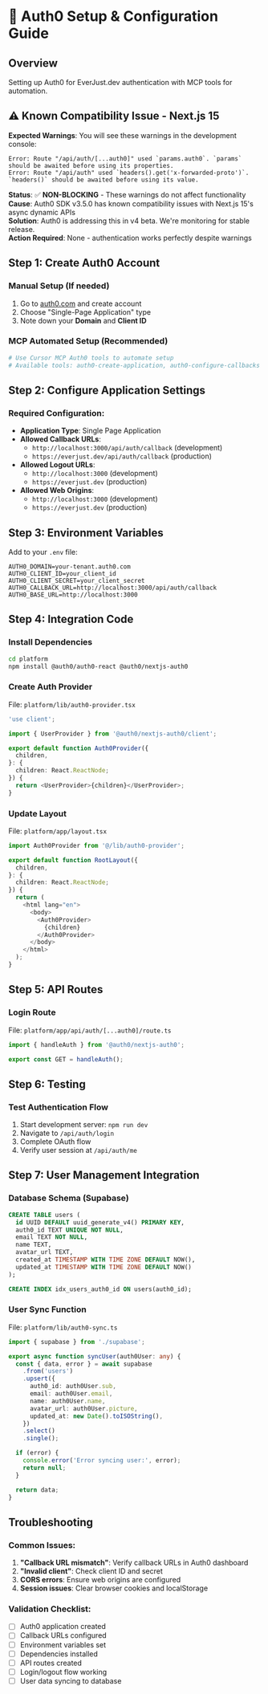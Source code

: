 # 🔐 Auth0 Setup & Configuration Guide

## Overview
Setting up Auth0 for EverJust.dev authentication with MCP tools for automation.

## ⚠️ **Known Compatibility Issue - Next.js 15**

**Expected Warnings**: You will see these warnings in the development console:
```
Error: Route "/api/auth/[...auth0]" used `params.auth0`. `params` should be awaited before using its properties.
Error: Route "/api/auth" used `headers().get('x-forwarded-proto')`. `headers()` should be awaited before using its value.
```

**Status**: ✅ **NON-BLOCKING** - These warnings do not affect functionality  
**Cause**: Auth0 SDK v3.5.0 has known compatibility issues with Next.js 15's async dynamic APIs  
**Solution**: Auth0 is addressing this in v4 beta. We're monitoring for stable release.  
**Action Required**: None - authentication works perfectly despite warnings

## Step 1: Create Auth0 Account

### Manual Setup (If needed)
1. Go to [auth0.com](https://auth0.com) and create account
2. Choose "Single-Page Application" type
3. Note down your **Domain** and **Client ID**

### MCP Automated Setup (Recommended)
```bash
# Use Cursor MCP Auth0 tools to automate setup
# Available tools: auth0-create-application, auth0-configure-callbacks
```

## Step 2: Configure Application Settings

### Required Configuration:
- **Application Type**: Single Page Application
- **Allowed Callback URLs**: 
  - `http://localhost:3000/api/auth/callback` (development)
  - `https://everjust.dev/api/auth/callback` (production)
- **Allowed Logout URLs**:
  - `http://localhost:3000` (development)  
  - `https://everjust.dev` (production)
- **Allowed Web Origins**:
  - `http://localhost:3000` (development)
  - `https://everjust.dev` (production)

## Step 3: Environment Variables

Add to your `.env` file:
```env
AUTH0_DOMAIN=your-tenant.auth0.com
AUTH0_CLIENT_ID=your_client_id
AUTH0_CLIENT_SECRET=your_client_secret
AUTH0_CALLBACK_URL=http://localhost:3000/api/auth/callback
AUTH0_BASE_URL=http://localhost:3000
```

## Step 4: Integration Code

### Install Dependencies
```bash
cd platform
npm install @auth0/auth0-react @auth0/nextjs-auth0
```

### Create Auth Provider
File: `platform/lib/auth0-provider.tsx`
```typescript
'use client';

import { UserProvider } from '@auth0/nextjs-auth0/client';

export default function Auth0Provider({
  children,
}: {
  children: React.ReactNode;
}) {
  return <UserProvider>{children}</UserProvider>;
}
```

### Update Layout
File: `platform/app/layout.tsx`
```typescript
import Auth0Provider from '@/lib/auth0-provider';

export default function RootLayout({
  children,
}: {
  children: React.ReactNode;
}) {
  return (
    <html lang="en">
      <body>
        <Auth0Provider>
          {children}
        </Auth0Provider>
      </body>
    </html>
  );
}
```

## Step 5: API Routes

### Login Route
File: `platform/app/api/auth/[...auth0]/route.ts`
```typescript
import { handleAuth } from '@auth0/nextjs-auth0';

export const GET = handleAuth();
```

## Step 6: Testing

### Test Authentication Flow
1. Start development server: `npm run dev`
2. Navigate to `/api/auth/login`
3. Complete OAuth flow
4. Verify user session at `/api/auth/me`

## Step 7: User Management Integration

### Database Schema (Supabase)
```sql
CREATE TABLE users (
  id UUID DEFAULT uuid_generate_v4() PRIMARY KEY,
  auth0_id TEXT UNIQUE NOT NULL,
  email TEXT NOT NULL,
  name TEXT,
  avatar_url TEXT,
  created_at TIMESTAMP WITH TIME ZONE DEFAULT NOW(),
  updated_at TIMESTAMP WITH TIME ZONE DEFAULT NOW()
);

CREATE INDEX idx_users_auth0_id ON users(auth0_id);
```

### User Sync Function
File: `platform/lib/auth0-sync.ts`
```typescript
import { supabase } from './supabase';

export async function syncUser(auth0User: any) {
  const { data, error } = await supabase
    .from('users')
    .upsert({
      auth0_id: auth0User.sub,
      email: auth0User.email,
      name: auth0User.name,
      avatar_url: auth0User.picture,
      updated_at: new Date().toISOString(),
    })
    .select()
    .single();

  if (error) {
    console.error('Error syncing user:', error);
    return null;
  }

  return data;
}
```

## Troubleshooting

### Common Issues:
1. **"Callback URL mismatch"**: Verify callback URLs in Auth0 dashboard
2. **"Invalid client"**: Check client ID and secret
3. **CORS errors**: Ensure web origins are configured
4. **Session issues**: Clear browser cookies and localStorage

### Validation Checklist:
- [ ] Auth0 application created
- [ ] Callback URLs configured
- [ ] Environment variables set
- [ ] Dependencies installed
- [ ] API routes created
- [ ] Login/logout flow working
- [ ] User data syncing to database